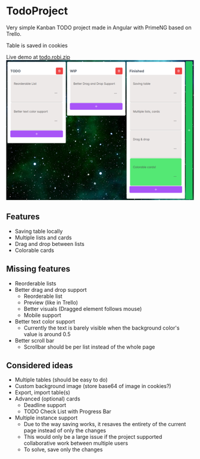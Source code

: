 # TodoProject

Very simple Kanban TODO project made in Angular with PrimeNG based on Trello.

Table is saved in cookies

Live demo at [todo.robi.zip](https://todo.robi.zip)
![](public/preview.png)

## Features
- Saving table locally
- Multiple lists and cards
- Drag and drop between lists
- Colorable cards

## Missing features
- Reorderable lists
- Better drag and drop support
  - Reorderable list
  - Preview (like in Trello)
  - Better visuals (Dragged element follows mouse)
  - Mobile support
- Better text color support
  - Currently the text is barely visible when the background color's value is around 0.5
- Better scroll bar
  - Scrollbar should be per list instead of the whole page

## Considered ideas
- Multiple tables (should be easy to do)
- Custom background image (store base64 of image in cookies?)
- Export, import table(s)
- Advanced (optional) cards
  - Deadline support
  - TODO Check List with Progress Bar
- Multiple instance support
  - Due to the way saving works, it resaves the entirety of the current page instead of only the changes
  - This would only be a large issue if the project supported collaborative work between multiple users
  - To solve, save only the changes
